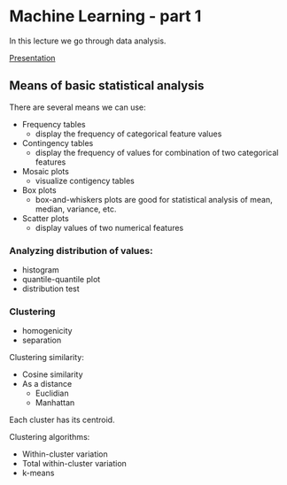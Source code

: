 # Machine Learning - part 1
In this lecture we go through data analysis.

[Presentation](https://ufal.mff.cuni.cz/~hladka/2018/docs/lec.Data-Analysis-Clustering.2018-10-10_1.pdf)

## Means of basic statistical analysis
There are several means we can use:
 - Frequency tables
   - display the frequency of categorical feature values
 - Contingency tables
   - display the frequency of values for combination of two categorical features
 - Mosaic plots
   - visualize contigency tables
 - Box plots
   - box-and-whiskers plots are good for statistical analysis of mean, median, variance, etc.
 - Scatter plots
   - display values of two numerical features

### Analyzing distribution of values:
 - histogram
 - quantile-quantile plot
 - distribution test
 
### Clustering
 - homogenicity
 - separation

Clustering similarity:
 - Cosine similarity
 - As a distance
   - Euclidian
   - Manhattan

Each cluster has its centroid.

Clustering algorithms:
 - Within-cluster variation
 - Total within-cluster variation
 - k-means
